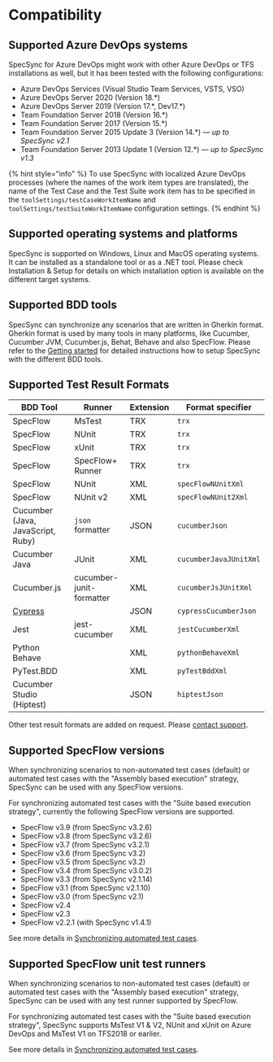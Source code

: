 # Compatibility

## Supported Azure DevOps systems <a href="supported-tfs-systems" id="supported-tfs-systems"></a>

SpecSync for Azure DevOps might work with other Azure DevOps or TFS installations as well, but it has been tested with the following configurations:

* Azure DevOps Services (Visual Studio Team Services, VSTS, VSO)
* Azure DevOps Server 2020 (Version 18.\*)
* Azure DevOps Server 2019 (Version 17.\*, Dev17.\*)
* Team Foundation Server 2018 (Version 16.\*)
* Team Foundation Server 2017 (Version 15.\*)
* Team Foundation Server 2015 Update 3 (Version 14.\*) — _up to SpecSync v2.1_
* Team Foundation Server 2013 Update 1 (Version 12.\*) — _up to SpecSync v1.3_

{% hint style="info" %}
To use SpecSync with localized Azure DevOps processes (where the names of the work item types are translated), the name of the Test Case and the Test Suite work item has to be specified in the `toolSettings/testCaseWorkItemName` and `toolSettings/testSuiteWorkItemName` configuration settings.
{% endhint %}

## Supported operating systems and platforms

SpecSync is supported on Windows, Linux and MacOS operating systems. It can be installed as a standalone tool or as a .NET tool. Please check Installation & Setup for details on which installation option is available on the different target systems.

## Supported BDD tools

SpecSync can synchronize any scenarios that are written in Gherkin format. Gherkin format is used by many tools in many platforms, like Cucumber, Cucumber JVM, Cucumber.js, Behat, Behave and also SpecFlow. Please refer to the [Getting started](../getting-started/) for detailed instructions how to setup SpecSync with the different BDD tools.

## Supported Test Result Formats

| BDD Tool                                                        | Runner                   | Extension | Format specifier       |
| --------------------------------------------------------------- | ------------------------ | --------- | ---------------------- |
| SpecFlow                                                        | MsTest                   | TRX       | `trx`                  |
| SpecFlow                                                        | NUnit                    | TRX       | `trx`                  |
| SpecFlow                                                        | xUnit                    | TRX       | `trx`                  |
| SpecFlow                                                        | SpecFlow+ Runner         | TRX       | `trx`                  |
| SpecFlow                                                        | NUnit                    | XML       | `specFlowNUnitXml`     |
| SpecFlow                                                        | NUnit v2                 | XML       | `specFlowNUnit2Xml`    |
| Cucumber (Java, JavaScript, Ruby)                               | `json` formatter         | JSON      | `cucumberJson`         |
| Cucumber Java                                                   | JUnit                    | XML       | `cucumberJavaJUnitXml` |
| Cucumber.js                                                     | cucumber-junit-formatter | XML       | `cucumberJsJUnitXml`   |
| [Cypress](../important-concepts/using-specsync-with-cypress.md) |                          | JSON      | `cypressCucumberJson`  |
| Jest                                                            | jest-cucumber            | XML       | `jestCucumberXml`      |
| Python Behave                                                   |                          | XML       | `pythonBehaveXml`      |
| PyTest.BDD                                                      |                          | XML       | `pyTestBddXml`         |
| Cucumber Studio (Hiptest)                                       |                          | JSON      | `hiptestJson`          |

Other test result formats are added on request. Please [contact support](../contact/specsync-support.md).

## Supported SpecFlow versions <a href="supported-specflow-versions" id="supported-specflow-versions"></a>

When synchronizing scenarios to non-automated test cases (default) or automated test cases with the "Assembly based execution" strategy, SpecSync can be used with any SpecFlow versions.

For synchronizing automated test cases with the "Suite based execution strategy", currently the following SpecFlow versions are supported.

* SpecFlow v3.9 (from SpecSync v3.2.6)
* SpecFlow v3.8 (from SpecSync v3.2.6)
* SpecFlow v3.7 (from SpecSync v3.2.1)
* SpecFlow v3.6 (from SpecSync v3.2)
* SpecFlow v3.5 (from SpecSync v3.2)
* SpecFlow v3.4 (from SpecSync v3.0.2)
* SpecFlow v3.3 (from SpecSync v2.1.14)
* SpecFlow v3.1 (from SpecSync v2.1.10)
* SpecFlow v3.0 (from SpecSync v2.1)
* SpecFlow v2.4
* SpecFlow v2.3
* SpecFlow v2.2.1 (with SpecSync v1.4.1)

See more details in [Synchronizing automated test cases](../important-concepts/synchronizing-automated-test-cases.md).

## Supported SpecFlow unit test runners

When synchronizing scenarios to non-automated test cases (default) or automated test cases with the "Assembly based execution" strategy, SpecSync can be used with any test runner supported by SpecFlow.

For synchronizing automated test cases with the "Suite based execution strategy", SpecSync supports MsTest V1 & V2, NUnit and xUnit on Azure DevOps and MsTest V1 on TFS2018 or earlier.

See more details in [Synchronizing automated test cases](../important-concepts/synchronizing-automated-test-cases.md).
